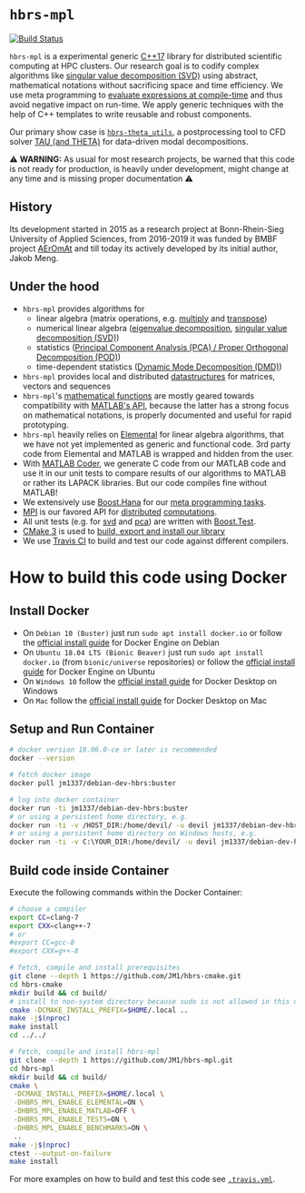 # `hbrs-mpl`
[![Build Status](https://travis-ci.com/JM1/hbrs-mpl.svg?branch=master)](https://travis-ci.com/JM1/hbrs-mpl)

`hbrs-mpl` is a experimental generic [C++17](https://en.wikipedia.org/wiki/C++17) library for distributed scientific computing at HPC clusters.
Our research goal is to codify complex algorithms like [singular value decomposition (SVD)](https://en.wikipedia.org/wiki/Singular_value_decomposition) using abstract, mathematical notations without sacrificing space and time efficiency.
We use meta programming to [evaluate expressions at compile-time](https://github.com/JM1/hbrs-mpl/blob/expression_evaluation_framework_2/src/hbrs/mpl/core/evaluate/impl.hpp) and thus avoid negative impact on run-time.
We apply generic techniques with the help of C++ templates to write reusable and robust components.

Our primary show case is [`hbrs-theta_utils`](https://github.com/JM1/hbrs-theta_utils/), a postprocessing tool to CFD solver [TAU (and THETA)](http://tau.dlr.de/) for data-driven modal decompositions.

:warning: **WARNING:** As usual for most research projects, be warned that this code is not ready for production, is heavily under development, might change at any time and is missing proper documentation :warning:

## History

Its development started in 2015 as a research project at Bonn-Rhein-Sieg University of Applied Sciences, from 2016-2019 it was funded by BMBF project [AErOmAt](https://www.h-brs.de/de/aeromat) and till today its actively developed by its initial author, Jakob Meng.

## Under the hood

- `hbrs-mpl` provides algorithms for
   - linear algebra (matrix operations, e.g. [multiply](https://github.com/JM1/hbrs-mpl/tree/master/src/hbrs/mpl/fn/multiply) and [transpose](https://github.com/JM1/hbrs-mpl/tree/master/src/hbrs/mpl/fn/transpose))
   - numerical linear algebra ([eigenvalue decomposition](https://github.com/JM1/hbrs-mpl/tree/master/src/hbrs/mpl/fn/eig), [singular value decomposition (SVD)](https://github.com/JM1/hbrs-mpl/tree/master/src/hbrs/mpl/fn/svd))
   - statistics ([Principal Component Analysis (PCA) / Proper Orthogonal Decomposition (POD)](https://github.com/JM1/hbrs-mpl/tree/master/src/hbrs/mpl/fn/pca))
   - time-dependent statistics ([Dynamic Mode Decomposition (DMD)](https://github.com/JM1/hbrs-mpl/tree/master/src/hbrs/mpl/fn/dmd))
- `hbrs-mpl` provides local and distributed [datastructures](https://github.com/JM1/hbrs-mpl/tree/master/src/hbrs/mpl/dt) for matrices, vectors and sequences
- `hbrs-mpl`'s [mathematical functions](https://github.com/JM1/hbrs-mpl/tree/master/src/hbrs/mpl/fn) are mostly geared towards compatibility with [MATLAB's API](https://de.mathworks.com/help/), because the latter has a strong focus on mathematical notations, is properly documented and useful for rapid prototyping.
- `hbrs-mpl` heavily relies on [Elemental](https://github.com/elemental/Elemental) for linear algebra algorithms, that we have not yet implemented as generic and functional code. 3rd party code from Elemental and MATLAB is wrapped and hidden from the user.
- With [MATLAB Coder](https://de.mathworks.com/products/matlab-coder.html), we generate C code from our MATLAB code and use it in our unit tests to compare results of our algorithms to MATLAB or rather its LAPACK libraries. But our code compiles fine without MATLAB!
- We extensively use [Boost.Hana](https://github.com/boostorg/hana) for our [meta programming tasks](https://github.com/JM1/hbrs-mpl/blob/expression_evaluation_framework_2/src/hbrs/mpl/core/evaluate/impl.hpp).
- [MPI](https://en.wikipedia.org/wiki/Message_Passing_Interface) is our favored API for 
   [distributed](https://github.com/JM1/hbrs-theta_utils/blob/master/src/hbrs/theta_utils/detail/vtk/impl.cpp)
   [computations](https://github.com/JM1/hbrs-theta_utils/blob/master/src/hbrs/theta_utils/detail/scatter/impl.cpp).
- All unit tests (e.g. for 
   [svd](https://github.com/JM1/hbrs-mpl/blob/master/src/hbrs/mpl/fn/svd/test/hbrs_mpl.cpp) and
   [pca](https://github.com/JM1/hbrs-mpl/blob/master/src/hbrs/mpl/fn/pca/test/hbrs_mpl.cpp))
   are written with [Boost.Test](https://www.boost.org/doc/libs/release/libs/test/).
- [CMake 3](https://cmake.org/cmake/help/latest/guide/tutorial/index.html) is used to [build, export and install our library](https://github.com/JM1/hbrs-mpl/blob/master/CMakeLists.txt)
- We use [Travis CI](https://travis-ci.com/JM1/hbrs-mpl) to build and test our code against different compilers.

# How to build this code using Docker

## Install Docker

* On `Debian 10 (Buster)` just run `sudo apt install docker.io`
  or follow the [official install guide](https://docs.docker.com/engine/install/debian/) for Docker Engine on Debian
* On `Ubuntu 18.04 LTS (Bionic Beaver)` just run `sudo apt install docker.io` (from `bionic/universe` repositories)
  or follow the [official install guide](https://docs.docker.com/engine/install/ubuntu/) for Docker Engine on Ubuntu
* On `Windows 10` follow the [official install guide](https://docs.docker.com/docker-for-windows/install/)
  for Docker Desktop on Windows
* On `Mac` follow the [official install guide](https://docs.docker.com/docker-for-mac/install/) 
  for Docker Desktop on Mac

## Setup and Run Container

```sh
# docker version 18.06.0-ce or later is recommended
docker --version

# fetch docker image
docker pull jm1337/debian-dev-hbrs:buster

# log into docker container
docker run -ti jm1337/debian-dev-hbrs:buster
# or using a persistent home directory, e.g.
docker run -ti -v /HOST_DIR:/home/devil/ -u devil jm1337/debian-dev-hbrs:buster
# or using a persistent home directory on Windows hosts, e.g.
docker run -ti -v C:\YOUR_DIR:/home/devil/ -u devil jm1337/debian-dev-hbrs:buster
```

## Build code inside Container

Execute the following commands within the Docker Container:
```sh
# choose a compiler
export CC=clang-7
export CXX=clang++-7
# or
#export CC=gcc-8
#export CXX=g++-8

# fetch, compile and install prerequisites
git clone --depth 1 https://github.com/JM1/hbrs-cmake.git
cd hbrs-cmake
mkdir build && cd build/
# install to non-system directory because sudo is not allowed in this docker container
cmake -DCMAKE_INSTALL_PREFIX=$HOME/.local ..
make -j$(nproc)
make install
cd ../../

# fetch, compile and install hbrs-mpl
git clone --depth 1 https://github.com/JM1/hbrs-mpl.git
cd hbrs-mpl
mkdir build && cd build/
cmake \
 -DCMAKE_INSTALL_PREFIX=$HOME/.local \
 -DHBRS_MPL_ENABLE_ELEMENTAL=ON \
 -DHBRS_MPL_ENABLE_MATLAB=OFF \
 -DHBRS_MPL_ENABLE_TESTS=ON \
 -DHBRS_MPL_ENABLE_BENCHMARKS=ON \
 ..
make -j$(nproc)
ctest --output-on-failure
make install
```

For more examples on how to build and test this code see [`.travis.yml`](https://github.com/JM1/hbrs-mpl/blob/master/.travis.yml).

